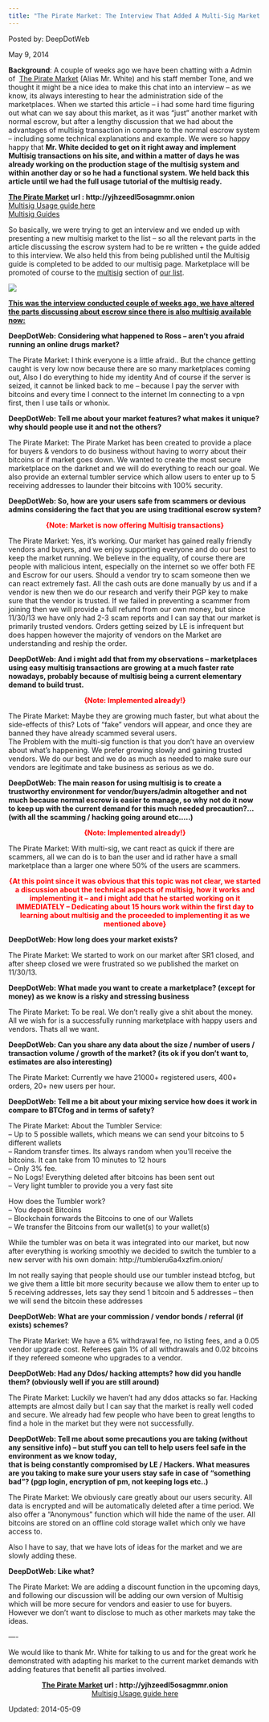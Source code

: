 ```yaml
---
title: "The Pirate Market: The Interview That Added A Multi-Sig Market!"
---
```


Posted by: DeepDotWeb
    
    
<span>May 9, 2014</span>
    

    
<p><strong>Background</strong>: A couple of weeks ago we have been chatting with a Admin of  <a href="marketplace-directory/listing/the-pirate-market">The Pirate Market</a> (Alias Mr. White) and his staff member Tone, and we thought it might be a nice idea to make this chat into an interview &#8211; as we know, its always interesting to hear the administration side of the marketplaces. When we started this article &#8211; i had some hard time figuring out what can we say about this market, as it was &#8220;just&#8221; another market with normal escrow, but after a lengthy discussion that we had about the advantages of multisig transaction in compare to the normal escrow system &#8211; including some technical explanations and example. We were so happy happy that <strong>Mr. White decided to get on it right away and implement Multisig transactions on his site, and within a matter of days he was already working on the production stage of the multisig system and within another day or so he had a functional system. We held back this article until we had the full usage tutorial of the multisig ready.</strong></p>
<div class="box  success"><div class="box-inner-block"><i class="tieicon-boxicon"></i>
<strong><a href="marketplace-directory/listing/the-pirate-market">The Pirate Market</a> url : http://yjhzeedl5osagmmr.onion </strong><br />
<a href="the-pirate-market-multi-sig-guide/">Multisig Usage guide here</a><a href="multisig-guides/"><br />
    Multisig Guides</a>
</div></div>
<p>So basically, we were trying to get an interview and we ended up with presenting a new multisig market to the list &#8211; so all the relevant parts in the article discussing the escrow system had to be re written + the guide added to this interview. We also held this from being published until the Multisig guide is completed to be added to our multisig page. Marketplace will be promoted of course to the <a href="marketplace-directory/categories/multisig-and-trusted">multisig</a> section of <a href="https://g-i-r.github.io/deepdotweb/2013/10/28/updated-llist-of-hidden-marketplaces-tor-i2p/">our list</a>.</p>

<img src="https://G-I-R.github.io/deepdotweb/imgs/2014/05/pirate-market.png"/>
<p><span style="text-decoration: underline;"><strong>This was the interview conducted couple of weeks ago, we have altered the parts discussing about escrow since there is also multisig available now:</strong></span></p>
<p><strong><strong>DeepDotWeb: </strong>Considering what happened to Ross &#8211; aren&#8217;t you afraid running an online drugs market?</strong></p>
<p>The Pirate Market: I think everyone is a little afraid.. But the chance getting caught is very low now because there are so many marketplaces coming out, Also I do everything to hide my identity And of course if the server is seized, it cannot be linked back to me &#8211; because I pay the server with bitcoins and every time I connect to the internet Im connecting to a vpn first, then I use tails or whonix.</p>
<p><strong>DeepDotWeb: Tell me about your market features? what makes it unique? why should people use it and not the others?</strong></p>
<p>The Pirate Market: The Pirate Market has been created to provide a place for buyers &amp; vendors to do business without having to worry about their bitcoins or if market goes down. We wanted to create the most secure marketplace on the darknet and we will do everything to reach our goal. We also provide an external tumbler service which allow users to enter up to 5 receiving addresses to launder their bitcoins with 100% security.</p>
<p style="text-align: left;"><strong>DeepDotWeb: So, how are your users safe from scammers or devious admins considering the fact that you are using traditional escrow system?</strong></p>
<p style="text-align: center;"><span style="color: #ff0000;"><strong>{Note: Market is now offering Multisig transactions}</strong></span></p>
<div class="de1">
<p>The Pirate Market: Yes, it&#8217;s working. Our market has gained really friendly vendors and buyers, and we enjoy supporting everyone and do our best to keep the market running. We believe in the equality, of course there are people with malicious intent, especially on the internet so we offer both FE and Escrow for our users. Should a vendor try to scam someone then we can react extremely fast. All the cash outs are done manually by us and if a vendor is new then we do our research and verify their PGP key to make sure that the vendor is trusted. If we failed in preventing a scammer from joining then we will provide a full refund from our own money, but since 11/30/13 we have only had 2-3 scam reports and I can say that our market is primarily trusted vendors. Orders getting seized by LE is infrequent but does happen however the majority of vendors on the Market are understanding and reship the order.</p>
<p style="text-align: left;"><strong>DeepDotWeb: And i might add that from my observations &#8211; marketplaces using easy multisig transactions are growing at a much faster rate nowadays, probably because of multisig being a current elementary demand to build trust.</strong></p>
<p style="text-align: center;"><span style="color: #ff0000;"><strong>{Note: Implemented already!}</strong></span></p>
<div class="de2" style="text-align: left;">The Pirate Market: Maybe they are growing much faster, but what about the side-effects of this? Lots of &#8220;fake&#8221; vendors will appear, and once they are banned they have already scammed several users.<br />
    The Problem with the multi-sig function is that you don&#8217;t have an overview about what&#8217;s happening. We prefer growing slowly and gaining trusted vendors. We do our best and we do as much as needed to make sure our vendors are legitimate and take business as serious as we do.</p>
<p style="text-align: left;"><strong>DeepDotWeb: The main reason for using multisig is to create a trustworthy environment for vendor/buyers/admin altogether and not much because normal escrow is easier to manage, so why not do it now to keep up with the current demand for this much needed precaution?&#8230; (with all the scamming / hacking going around etc&#8230;..)</strong></p>
<p style="text-align: center;"><span style="color: #ff0000;"><strong>{Note: Implemented already!}</strong></span></p>
<div class="de1">
<p>The Pirate Market: With multi-sig, we cant react as quick if there are scammers, all we can do is to ban the user and id rather have a small marketplace than a larger one where 50% of the users are scammers.</p>
<div class="de1" style="text-align: center;">
<p><strong><span style="color: #ff0000;">{At this point since it was obvious that this topic was not clear, we started a discussion about the technical aspects of multisig, how it works and implementing it &#8211; and i might add that he started working on it IMMEDIATELY &#8211; Dedicating about 15 hours work within the first day to learning about multisig and the proceeded to implementing it as we mentioned above}</span></strong></p>
<p style="text-align: left;"><strong>DeepDotWeb: How long does your market exists?</strong></p>
<p style="text-align: left;">The Pirate Market: We started to work on our market after SR1 closed, and after sheep closed we were frustrated so we published the market on 11/30/13.</p>
<p style="text-align: left;"><strong>DeepDotWeb: What made you want to create a marketplace? (except for money) as we know is a risky and stressing business</strong></p>
<p style="text-align: left;">The Pirate Market: To be real. We don&#8217;t really give a shit about the money. All we wish for is a successfully running marketplace with happy users and vendors. Thats all we want.</p>
<p style="text-align: left;"><strong>DeepDotWeb: Can you share any data about the size / number of users / transaction volume / growth of the market? (its ok if you don&#8217;t want to, estimates are also interesting)</strong></p>
<p style="text-align: left;">The Pirate Market: Currently we have 21000+ registered users, 400+ orders, 20+ new users per hour.</p>
<p style="text-align: left;"><strong>DeepDotWeb: Tell me a bit about your mixing service how does it work in compare to BTCfog and in terms of safety?</strong></p>
<p style="text-align: left;">The Pirate Market: About the Tumbler Service:<br />
    &#8211; Up to 5 possible wallets, which means we can send your bitcoins to 5 different wallets<br />
    &#8211; Random transfer times. Its always random when you&#8217;ll receive the bitcoins. It can take from 10 minutes to 12 hours<br />
    &#8211; Only 3% fee.<br />
    &#8211; No Logs! Everything deleted after bitcoins has been sent out<br />
    &#8211; Very light tumbler to provide you a very fast site</p>
<p style="text-align: left;">How does the Tumbler work?<br />
    &#8211; You deposit Bitcoins<br />
    &#8211; Blockchain forwards the Bitcoins to one of our Wallets<br />
    &#8211; We transfer the Bitcoins from our wallet(s) to your wallet(s)</p>
<p style="text-align: left;">While the tumbler was on beta it was integrated into our market, but now after everything is working smoothly we decided to switch the tumbler to a new server with his own domain: http://tumbleru6a4xzfim.onion/</p>
<p style="text-align: left;">Im not really saying that people should use our tumbler instead btcfog, but we give them a little bit more security because we allow them to enter up to 5 receiving addresses, lets say they send 1 bitcoin and 5 addresses &#8211; then we will send the bitcoin these addresses</p>
<p style="text-align: left;"><strong>DeepDotWeb: What are your commission / vendor bonds / referral (if exists) schemes?</strong></p>
<p style="text-align: left;">The Pirate Market: We have a 6% withdrawal fee, no listing fees, and a 0.05 vendor upgrade cost. Referees gain 1% of all withdrawals and 0.02 bitcoins if they refereed someone who upgrades to a vendor.</p>
<p style="text-align: left;"><strong>DeepDotWeb: Had any Ddos/ hacking attempts? how did you handle them? (obviously well if you are still around)</strong></p>
<p style="text-align: left;">The Pirate Market: Luckily we haven&#8217;t had any ddos attacks so far. Hacking attempts are almost daily but I can say that the market is really well coded and secure. We already had few people who have been to great lengths to find a hole in the market but they were not successfully.</p>
<p style="text-align: left;"><strong>DeepDotWeb: Tell me about some precautions you are taking (without any sensitive info) &#8211; but stuff you can tell to help users feel safe in the environment as we know today,</strong><br />
<strong>that is being constantly compromised by LE / Hackers. What measures are you taking to make sure your users stay safe in case of &#8220;something bad&#8221;? (pgp login, encryption of pm, not keeping logs etc..)</strong></p>
<p style="text-align: left;">The Pirate Market: We obviously care greatly about our users security. All data is encrypted and will be automatically deleted after a time period. We also offer a &#8220;Anonymous&#8221; function which will hide the name of the user. All bitcoins are stored on an offline cold storage wallet which only we have access to.</p>
<p style="text-align: left;">Also I have to say, that we have lots of ideas for the market and we are slowly adding these.</p>
<p style="text-align: left;"><strong>DeepDotWeb: Like what?</strong></p>
<p style="text-align: left;">The Pirate Market: We are adding a discount function in the upcoming days, and following our discussion will be adding our own version of Multisig which will be more secure for vendors and easier to use for buyers. However we don&#8217;t want to disclose to much as other markets may take the ideas.</p>
<p style="text-align: left;">&#8212;-</p>
<p style="text-align: left;">We would like to thank Mr. White for talking to us and for the great work he demonstrated with adapting his market to the current market demands with adding features that benefit all parties involved.</p>
<p style="text-align: left;"><div class="box  success"><div class="box-inner-block"><i class="tieicon-boxicon"></i>
<strong><a href="marketplace-directory/listing/the-pirate-market">The Pirate Market</a> url : http://yjhzeedl5osagmmr.onion </strong><br />
<a href="the-pirate-market-multi-sig-guide/">Multisig Usage guide here</a>
</div></div>
</div>

Updated: 2014-05-09
    
    

